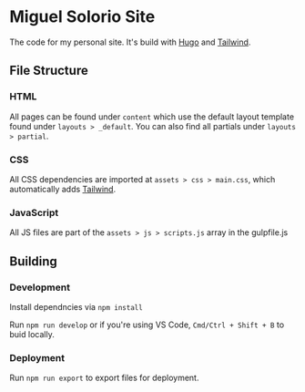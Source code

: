 # Miguel Solorio Site
The code for my personal site. It's build with [Hugo](https://gohugo.io) and [Tailwind](https://tailwindcss.com).

## File Structure
    
### HTML
All pages can be found under `content` which use the default layout template found under `layouts > _default`. You can also find all partials under `layouts > partial`.

### CSS
All CSS dependencies are imported at `assets > css > main.css`, which automatically adds [Tailwind](https://tailwindcss.com).

### JavaScript
All JS files are part of the `assets > js > scripts.js`  array in the gulpfile.js

## Building

### Development
Install dependncies via `npm install`

Run `npm run develop` or if you're using VS Code, `Cmd/Ctrl + Shift + B` to buid locally.

### Deployment
Run `npm run export` to export files for deployment.